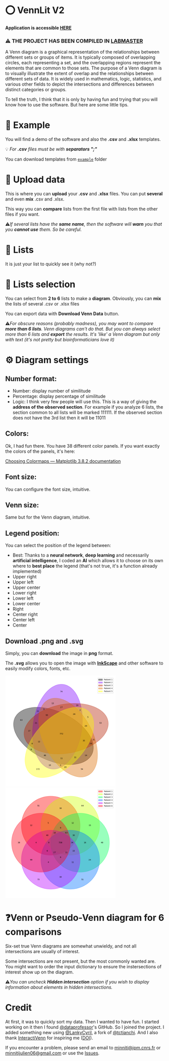 # ⭕ VennLit V2

**Application is accessible [HERE](https://labmaster.streamlit.app/)**

### ⚠ THE PROJECT HAS BEEN COMPILED IN [LABMASTER](https://github.com/Jumitti/labmaster)

A Venn diagram is a graphical representation of the relationships between different sets or groups of items. It is typically composed of overlapping circles, each representing a set, and the overlapping regions represent the elements that are common to those sets. The purpose of a Venn diagram is to visually illustrate the extent of overlap and the relationships between different sets of data. It is widely used in mathematics, logic, statistics, and various other fields to depict the intersections and differences between distinct categories or groups.

To tell the truth, I think that it is only by having fun and trying that you will know how to use the software. But here are some little tips.

# 📎 Example

You will find a demo of the software and also the **.csv** and **.xlsx** templates. 

💡 *For **.csv** files must be with **separators ";"***

You can download templates from [``example``](example) folder

# 💽 Upload data

This is where you can **upload** your **.csv** and **.xlsx** files. You can put **several** and even **mix** .csv and .xlsx.

This way you can **compare** lists from the first file with lists from the other files if you want.

⚠️*If several lists have the **same name**, then the software will **warn** you that you **cannot use** them. So be careful.*


# 🧮 Lists

It is just your list to quickly see it (why not?)

# 📌 Lists selection

You can select from **2 to 6** lists to make a **diagram**. Obviously, you can **mix** the lists of several .csv or .xlsx files

You can export data with **Download Venn Data** button.

⚠️*For obscure reasons (probably madness), you may want to compare **more than 6 lists**. Venn diagrams can't do that. But you can always select more than 6 lists and **export** the results. It's 'like' a Venn diagram but only with text (it's not pretty but bioinformaticians love it)*


# ⚙️ Diagram settings

## Number format:

- Number: display number of similitude
- Percentage: display percentage of similitude
- Logic: I think very few people will use this. This is a way of giving the **address of the observed section**. For example if you analyze 6 lists, the section common to all lists will be marked 111111. If the observed section does not have the 3rd list then it will be 11011

## Colors:

Ok, I had fun there. You have 38 different color panels. If you want exactly the colors of the panels, it's here:

[Choosing Colormaps — Matplotlib 3.8.2 documentation](https://matplotlib.org/stable/users/explain/colors/colormaps.html)

## Font size:

You can configure the font size, intuitive.

## Venn size:

Same but for the Venn diagram, intuitive.

## Legend position:

You can select the position of the legend between:

- Best: Thanks to a **neural network**, **deep learning** and necessarily **artificial intelligence**, I coded an **AI** which allows it to choose on its own where to **best place** the legend (that's not true, it's a function already implemented)
- Upper right
- Upper left
- Upper center
- Lower right
- Lower left
- Lower center
- Right
- Center right
- Center left
- Center

## Download .png and .svg

Simply, you can **download** the image in **png** format.

The **.svg** allows you to open the image with **[InkScape](https://inkscape.org/)** and other software to easily modify colors, fonts, etc.

<img src="example/venn.png" width="350" /> <img src="example/pseudovenn.png" width="350" />



# ❓Venn or Pseudo-Venn diagram for 6 comparisons

Six-set true Venn diagrams are somewhat unwieldy, and not all intersections are usually of interest.

Some intersections are not present, but the most commonly wanted are. You might want to order the input dictionary to ensure the instersections of interest show up on the diagram.

⚠️*You can uncheck **Hidden intersection** option if you wish to display information about elements in hidden intersections.*

# Credit

At first, it was to quickly sort my data. Then I wanted to have fun. I started working on it then I found [@dataprofessor](https://github.com/dataprofessor/vennlit)'s GitHub. So I joined the project. 
I added something new using [@LankyCyril](https://github.com/LankyCyril/pyvenn), a fork of [@tctianchi](https://github.com/tctianchi/pyvenn). And I also thank [InteractiVenn](http://www.interactivenn.net/) for inspiring me ([DOI](http://doi.org/10.1186/s12859-015-0611-3)).

If you encounter a problem, please send an email to [minniti@ipm.cnrs.fr](mailto:minniti@ipm.cnrs.fr) or [minnitijulien06@gmail.com](mailto:minnitijulien06@gmail.com) or use the [Issues](https://github.com/Jumitti/LabMaster/issues).
